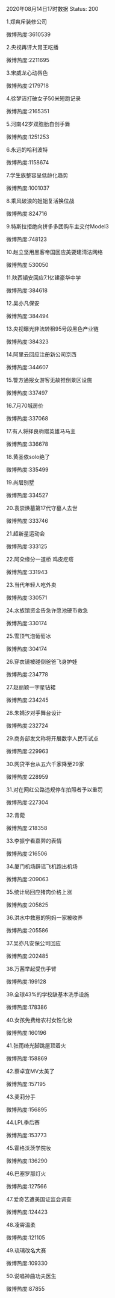 2020年08月14日17时数据
Status: 200

1.郑爽斥装修公司

微博热度:3610539

2.央视再评大胃王吃播

微博热度:2211695

3.宋威龙心动唇色

微博热度:2179718

4.徐梦洁打破女子50米短跑记录

微博热度:2165351

5.河南42岁双胞胎自创手舞

微博热度:1251253

6.永远的哈利波特

微博热度:1158674

7.学生族整容呈低龄化趋势

微博热度:1001037

8.乘风破浪的姐姐复活换位战

微博热度:824716

9.特斯拉拒绝向拼多多团购车主交付Model3

微博热度:748123

10.赵立坚用黑客帝国回应美要建清洁网络

微博热度:530050

11.陕西镇安回应7.1亿建豪华中学

微博热度:384618

12.吴亦凡保安

微博热度:384494

13.央视曝光非法转租95号段黑色产业链

微博热度:384323

14.阿里云回应注册新公司京西

微博热度:344607

15.警方通报女游客无故推倒景区设施

微博热度:337497

16.7月70城房价

微博热度:337068

17.有人将择良驹赠英雄马马主

微博热度:336678

18.黄圣依solo绝了

微博热度:335499

19.尚层别墅

微博热度:334527

20.袁崇焕墓第17代守墓人去世

微博热度:333746

21.超新星运动会

微博热度:333125

22.阿朵缘分一道桥 鸡皮疙瘩

微博热度:331943

23.当代年轻人吃外卖

微博热度:330571

24.水族馆资金告急许愿池硬币救急

微博热度:330174

25.雪顶气泡葡萄冰

微博热度:304174

26.穿衣镜被碰倒爸爸飞身护娃

微博热度:234778

27.赵丽颖一字星钻裙

微博热度:234245

28.朱婧汐对手舞台设计

微博热度:232724

29.商务部发文称将开展数字人民币试点

微博热度:229963

30.网贷平台从五六千家降至29家

微博热度:228959

31.对在网红公路违规停车拍照者予以重罚

微博热度:227304

32.青菀

微博热度:218358

33.李振宁看嘉羿的表情

微博热度:216506

34.厦门机场辟谣飞机跑出机场

微博热度:209063

35.统计局回应猪肉价格上涨

微博热度:205825

36.洪水中救崽的狗妈一家被收养

微博热度:205586

37.吴亦凡安保公司回应

微博热度:202485

38.万茜举起受伤手臂

微博热度:199128

39.全球43%的学校缺基本洗手设施

微博热度:178386

40.女孩免费给农村女性化妆

微博热度:160196

41.张雨绮光脚跳屋顶着火

微博热度:158869

42.蔡卓宜MV太美了

微博热度:157195

43.麦莉分手

微博热度:156895

44.LPL季后赛

微博热度:153773

45.霍格沃茨学院妆

微博热度:136290

46.巴塞罗那灯火

微博热度:127566

47.爱奇艺遭美国证监会调查

微博热度:124423

48.凌霄温柔

微博热度:121105

49.琉璃改名大赛

微博热度:109330

50.说唱神曲功夫医生

微博热度:87855

